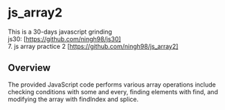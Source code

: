 # js_array2

This is a 30-days javascript grinding  
js30: [https://github.com/ningh98/js30]   
7. js array practice 2 [https://github.com/ningh98/js_array2]

## Overview
The provided JavaScript code performs various array operations include checking conditions with some and every, finding elements with find, and modifying the array with findIndex and splice.